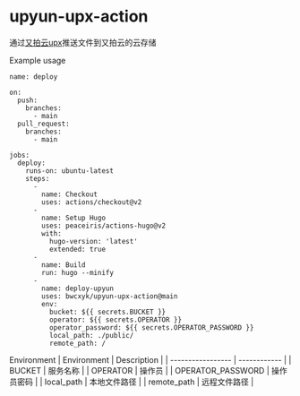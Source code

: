 # upyun-upx-action
通过[又拍云upx](https://github.com/upyun/upx)推送文件到又拍云的云存储

Example usage

```
name: deploy

on:
  push:
    branches:
      - main
  pull_request:
    branches:
      - main

jobs:
  deploy:
    runs-on: ubuntu-latest
    steps:
      -
        name: Checkout
        uses: actions/checkout@v2
      - 
        name: Setup Hugo
        uses: peaceiris/actions-hugo@v2
        with:
          hugo-version: 'latest'
          extended: true
      -
        name: Build
        run: hugo --minify
      -
        name: deploy-upyun
        uses: bwcxyk/upyun-upx-action@main
        env:
          bucket: ${{ secrets.BUCKET }}
          operator: ${{ secrets.OPERATOR }}
          operator_password: ${{ secrets.OPERATOR_PASSWORD }}
          local_path: ./public/
          remote_path: /
```
Environment
| Environment       | Description  |
| ----------------- | ------------ |
| BUCKET            | 服务名称     |
| OPERATOR          | 操作员       |
| OPERATOR_PASSWORD | 操作员密码   |
| local_path        | 本地文件路径 |
| remote_path       | 远程文件路径 |

